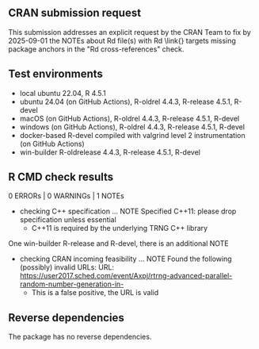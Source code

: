 ## CRAN submission request

This submission addresses an explicit request by the CRAN Team to fix by 2025-09-01 the NOTEs about Rd file(s) with Rd \link{} targets missing package anchors in the "Rd cross-references" check.
    
## Test environments

* local ubuntu 22.04, R 4.5.1
* ubuntu 24.04 (on GitHub Actions), R-oldrel 4.4.3, R-release 4.5.1, R-devel
* macOS (on GitHub Actions), R-oldrel 4.4.3, R-release 4.5.1, R-devel
* windows (on GitHub Actions), R-oldrel 4.4.3, R-release 4.5.1, R-devel
* docker-based R-devel compiled with valgrind level 2 instrumentation (on GitHub Actions)
* win-builder R-oldrelease 4.4.3, R-release 4.5.1, R-devel

## R CMD check results

0 ERRORs | 0 WARNINGs | 1 NOTEs

* checking C++ specification ... NOTE
  Specified C++11: please drop specification unless essential
    * C++11 is required by the underlying TRNG C++ library

One win-builder R-release and R-devel, there is an additional NOTE

* checking CRAN incoming feasibility ... NOTE
  Found the following (possibly) invalid URLs:
  URL: https://user2017.sched.com/event/Axpj/rtrng-advanced-parallel-random-number-generation-in-
    * This is a false positive, the URL is valid

## Reverse dependencies

The package has no reverse dependencies.
